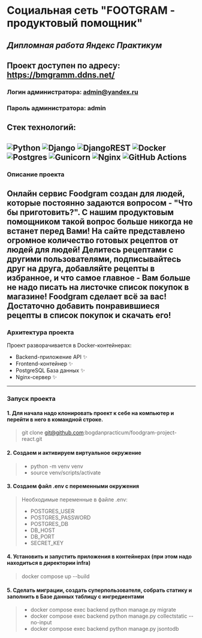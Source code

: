 # Социальная сеть "FOOTGRAM - продуктовый помощник"
## _Дипломная работа Яндекс Практикум_

## Проект доступен по адресу: https://bmgramm.ddns.net/
### Логин администратора: admin@yandex.ru
### Пароль администратора: admin

## Стек технологий:
![Python](https://img.shields.io/badge/python-3670A0?style=for-the-badge&logo=python&logoColor=ffdd54)
![Django](https://img.shields.io/badge/django-%23092E20.svg?style=for-the-badge&logo=django&logoColor=white)
![DjangoREST](https://img.shields.io/badge/DJANGO-REST-ff1709?style=for-the-badge&logo=django&logoColor=white&color=ff1709&labelColor=gray)
![Docker](https://img.shields.io/badge/docker-%230db7ed.svg?style=for-the-badge&logo=docker&logoColor=white)
![Postgres](https://img.shields.io/badge/postgres-%23316192.svg?style=for-the-badge&logo=postgresql&logoColor=white)
![Gunicorn](https://img.shields.io/badge/gunicorn-%298729.svg?style=for-the-badge&logo=gunicorn&logoColor=white)
![Nginx](https://img.shields.io/badge/nginx-%23009639.svg?style=for-the-badge&logo=nginx&logoColor=white)
![GitHub Actions](https://img.shields.io/badge/github%20actions-%232671E5.svg?style=for-the-badge&logo=githubactions&logoColor=white)
---

### Описание проекта
Онлайн сервис Foodgram создан для людей, которые постоянно задаются вопросом - "Что бы приготовить?".
С нашим продуктовым помощником такой вопрос больше никогда не встанет перед Вами!
На сайте представлено огромное количество готовых рецептов от людей для людей!
Делитесь рецептами с другими пользователями, подписывайтесь друг на друга, добавляйте рецепты в избранное, и что самое главное - Вам больше не надо писать на листочке список покупок в магазине! Foodgram сделает всё за вас! Достаточно добавить понравившиеся рецепты в список покупок и скачать его!
---
### __Архитектура проекта__
Проект разворачивается в Docker-контейнерах:
- Backend-приложение API ✨
- Frontend-контейнер ✨
- PostgreSQL База данных ✨
- Nginx-сервер ✨
---
### __Запуск проекта__

#### 1. Для начала надо клонировать проект к себе на компьютер и перейти в него в командной строке.

> git clone git@github.com:bogdanpracticum/foodgram-project-react.git
#### 2. Создаем и активируем виртуальное окружение

> - python -m venv venv
> - source venv/scripts/activate
#### 3. Создаем файл .env c переменными окружения

> Необходимые переменные в файле .env:
> - POSTGRES_USER
> - POSTGRES_PASSWORD
> - POSTGRES_DB
> - DB_HOST
> - DB_PORT
> - SECRET_KEY

#### 4. Установить и запустить приложения в контейнерах (при этом надо находиться в директории infra)
> docker compose up --build

#### 5. Сделать миграции, создать суперпользователя, собрать статику и заполнить в Базе данных таблицу с ингредиентами
> - docker compose exec backend python manage.py migrate
> - docker compose exec backend python manage.py collectstatic --no-input
> - docker compose exec backend python manage.py jsontodb
